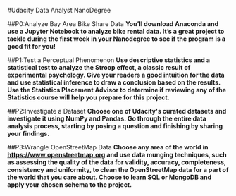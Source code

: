 #Udacity Data Analyst NanoDegree

##P0:Analyze Bay Area Bike Share Data
**You’ll download Anaconda and use a Jupyter Notebook to analyze bike rental data. It’s a great project to tackle during the first week in your Nanodegree to see if the program is a good fit for you!**

##P1:Test a Perceptual Phenomenon
**Use descriptive statistics and a statistical test to analyze the Stroop effect, a classic result of experimental psychology. Give your readers a good intuition for the data and use statistical inference to draw a conclusion based on the results. Use the Statistics Placement Advisor to determine if reviewing any of the Statistics course will help you prepare for this project.**


##P2:Investigate a Dataset
**Choose one of Udacity's curated datasets and investigate it using NumPy and Pandas. Go through the entire data analysis process, starting by posing a question and finishing by sharing your findings.**


##P3:Wrangle OpenStreetMap Data
**Choose any area of the world in https://www.openstreetmap.org and use data munging techniques, such as assessing the quality of the data for validity, accuracy, completeness, consistency and uniformity, to clean the OpenStreetMap data for a part of the world that you care about. Choose to learn SQL or MongoDB and apply your chosen schema to the project.**
